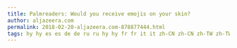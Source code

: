 ```yaml
---
title: Palmreaders: Would you receive emojis on your skin?
author: aljazeera.com
permalink: 2018-02-20-aljazeera.com-878877444.html
tags: hy hy es es de de ru ru hy hy fr fr it it zh-CN zh-CN zh-TW zh-TW ar ar fa fa
---
```


